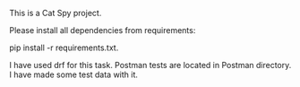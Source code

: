 This is a Cat Spy project. 

Please install all dependencies from requirements:

pip install -r requirements.txt.

I have used drf for this task. Postman tests are located in Postman directory. I have made some test data with it.
